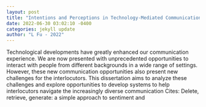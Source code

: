 ```yaml
--- 
layout: post 
title: "Intentions and Perceptions in Technology-Mediated Communication" 
date: 2022-06-30 03:02:10 -0400 
categories: jekyll update 
author: "L Fu - 2022" 
--- 
```

Technological developments have greatly enhanced our communication experience. We are now presented with unprecedented opportunities to interact with people from different backgrounds in a wide range of settings. However, these new communication opportunities also present new challenges for the interlocutors. This dissertation aims to analyze these challenges and explore opportunities to develop systems to help interlocutors navigate the increasingly diverse communication Cites: Delete, retrieve, generate: a simple approach to sentiment and
